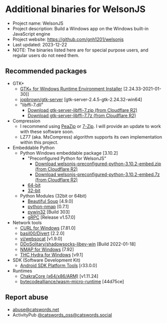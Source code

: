 # Additional binaries for WelsonJS
* Project name: WelsonJS
* Project description: Build a Windows app on the Windows built-in JavaScript engine
* Project website: https://github.com/gnh1201/welsonjs
* Last updated: 2023-12-22
* NOTE: The binaries listed here are for special purpose users, and regular users do not need them.

## Recommended packages
  * GTK+
    * [GTK+ for Windows Runtime Environment Installer](https://github.com/tschoonj/GTK-for-Windows-Runtime-Environment-Installer) [2.24.33-2021-01-30]]
    * [jopbrown/gtk-server](https://github.com/jopbrown/gtk-server) [gtk-server-2.4.5-gtk-2.24.32-win64]
    * "libffi-7.dll"
      * [Download gtk-server-libffi-7.zip (from Cloudflare R2)](https://pub-f926e14287b340cd9eff33731bb25329.r2.dev/gtk-server-libffi-7.zip)
      * [Download gtk-server-libffi-7.7z (from Cloudflare R2)](https://pub-f926e14287b340cd9eff33731bb25329.r2.dev/gtk-server-libffi-7.7z)
  * Compression
    * I recommend using [PeaZip](https://peazip.github.io/) or [7-Zip](https://www.7-zip.org/). I will provide an update to work with these software soon.
    * LZ77 (aka. MsCompress) algorithm supports its own implementation within this project.
  * Embeddable Python
    * Python Windows embeddable package [3.10.2]
	  * "Preconfigured Python for WelsonJS"
	    * [Download welsonjs-preconfigured-python-3.10.2-embed.zip (from Cloudflare R2)](https://pub-f926e14287b340cd9eff33731bb25329.r2.dev/welsonjs-preconfigured-python-3.10.2-embed.zip)
		* [Download welsonjs-preconfigured-python-3.10.2-embed.7z (from Cloudflare R2)](https://pub-f926e14287b340cd9eff33731bb25329.r2.dev/welsonjs-preconfigured-python-3.10.2-embed.7z)
      * [64-bit](https://www.python.org/downloads/release/python-3102/)
      * [32-bit](https://www.python.org/downloads/release/python-3102/)
    * Python Modules (32bit or 64bit)
      * [Beautiful Soup](https://www.crummy.com/software/BeautifulSoup/bs4/doc/) [4.9.0] 
      * [python-nmap](https://bitbucket.org/xael/python-nmap) [0.7.1]
      * [pywin32](https://github.com/mhammond/pywin32) [Build 303]
	  * [gRPC](https://github.com/grpc/grpc) [Release v1.57.0]
  * Network tools
    * [CURL for Windows](https://curl.se/windows/) [7.81.0]
    * [basil00/Divert](https://github.com/basil00/Divert) [2.2.0]
    * [vi/websocat](https://github.com/vi/websocat) [v1.9.0]
    * [DDoSolitary/shadowsocks-libev-win](https://github.com/DDoSolitary/shadowsocks-libev-win) [Build 2022-01-18]
    * [NMAP for Windows](https://nmap.org/download.html) [7.92]
    * [THC Hydra for Windows](https://github.com/vanhauser-thc/thc-hydra) [v9.1]
  * SDK (Software Development Kit)
    * [Android SDK Platform Tools](https://developer.android.com/studio/releases/platform-tools) [r33.0.0]
  * Runtimes
    * [ChakraCore (x64/x86/ARM)](https://github.com/chakra-core/ChakraCore) [v1.11.24]
    * [bytecodealliance/wasm-micro-runtime](https://github.com/bytecodealliance/wasm-micro-runtime) [44d75ce]

## Report abuse
  * abuse@catswords.net
  * ActivityPub [@catswords_oss@catswords.social](https://catswords.social/@catswords_oss)

